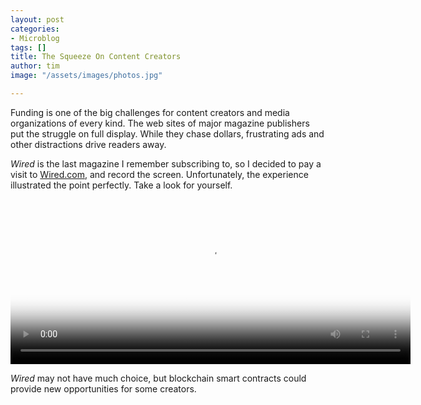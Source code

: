 ```yaml
---
layout: post
categories:
- Microblog
tags: []
title: The Squeeze On Content Creators
author: tim
image: "/assets/images/photos.jpg"

---
```

Funding is one of the big challenges for content creators and media organizations of every kind. The web sites of major magazine publishers put the struggle on full display. While they chase dollars, frustrating ads and other distractions drive readers away.

_Wired_ is the last magazine I remember subscribing to, so I decided to pay a visit to [Wired.com](https://www.wired.com), and record the screen. Unfortunately, the experience illustrated the point perfectly. Take a look for yourself. 

<video id="wired" class="video-js" controls preload="auto" width="640" height="264" poster="/assets/images/photos.jpg" data-setup="{}"> 
<source src="https://ipfs.fleek.co/ipfs/bafybeiatdr6dbsm7q4wo3iwawq6iqgfcznpx6prkudh23hrzdzm6fy4rhi" type="video/mp4" />
    <p class="vjs-no-js">
      To view this video please enable JavaScript, and consider upgrading to a
      web browser that
      <a href="https://videojs.com/html5-video-support/" target="_blank"
        >supports HTML5 video</a
      >
    </p>
</video>

_Wired_ may not have much choice, but blockchain smart contracts could provide new opportunities for some creators.
